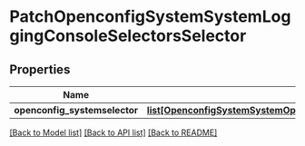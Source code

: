# PatchOpenconfigSystemSystemLoggingConsoleSelectorsSelector

## Properties
Name | Type | Description | Notes
------------ | ------------- | ------------- | -------------
**openconfig_systemselector** | [**list[OpenconfigSystemSystemOpenconfigsystemsystemLoggingConsoleSelectorsSelector]**](OpenconfigSystemSystemOpenconfigsystemsystemLoggingConsoleSelectorsSelector.md) |  | [optional] 

[[Back to Model list]](../README.md#documentation-for-models) [[Back to API list]](../README.md#documentation-for-api-endpoints) [[Back to README]](../README.md)


